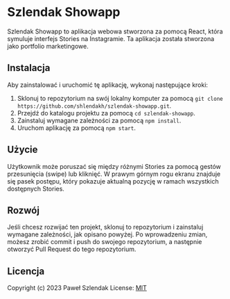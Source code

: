 # Szlendak Showapp

Szlendak Showapp to aplikacja webowa stworzona za pomocą React, która symuluje interfejs Stories na Instagramie. Ta aplikacja została stworzona jako portfolio marketingowe.

## Instalacja

Aby zainstalować i uruchomić tę aplikację, wykonaj następujące kroki:

1. Sklonuj to repozytorium na swój lokalny komputer za pomocą `git clone https://github.com/shlendakh/szlendak-showapp.git`.
2. Przejdź do katalogu projektu za pomocą `cd szlendak-showapp`.
3. Zainstaluj wymagane zależności za pomocą `npm install`.
4. Uruchom aplikację za pomocą `npm start`.

## Użycie

Użytkownik może poruszać się między różnymi Stories za pomocą gestów przesunięcia (swipe) lub kliknięć. W prawym górnym rogu ekranu znajduje się pasek postępu, który pokazuje aktualną pozycję w ramach wszystkich dostępnych Stories.

## Rozwój

Jeśli chcesz rozwijać ten projekt, sklonuj to repozytorium i zainstaluj wymagane zależności, jak opisano powyżej. Po wprowadzeniu zmian, możesz zrobić commit i push do swojego repozytorium, a następnie otworzyć Pull Request do tego repozytorium.

## Licencja

Copyright (c) 2023 Paweł Szlendak
License: [MIT](https://spdx.org/licenses/MIT.html)